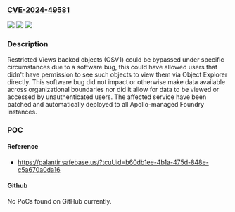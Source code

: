 ### [CVE-2024-49581](https://cve.mitre.org/cgi-bin/cvename.cgi?name=CVE-2024-49581)
![](https://img.shields.io/static/v1?label=Product&message=com.palantir.gotham%3Aexternal-artifacts&color=blue)
![](https://img.shields.io/static/v1?label=Version&message=*%3C%20105.115.0%20&color=brighgreen)
![](https://img.shields.io/static/v1?label=Vulnerability&message=The%20product%20does%20not%20perform%20an%20authorization%20check%20when%20an%20actor%20attempts%20to%20access%20a%20resource%20or%20perform%20an%20action.&color=brighgreen)

### Description

Restricted Views backed objects (OSV1) could be bypassed under specific circumstances due to a software bug, this could have allowed users that didn't have permission to see such objects to view them via Object Explorer directly. This software bug did not impact or otherwise make data available across organizational boundaries nor did it allow for data to be viewed or accessed by unauthenticated users.  The affected service have been patched and automatically deployed to all Apollo-managed Foundry instances.

### POC

#### Reference
- https://palantir.safebase.us/?tcuUid=b60db1ee-4b1a-475d-848e-c5a670a0da16

#### Github
No PoCs found on GitHub currently.

